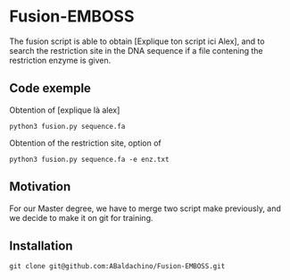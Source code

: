 # Fusion-EMBOSS

The fusion script is able to obtain [Explique ton script ici Alex], and to search the restriction site in the DNA sequence if a file contening the restriction enzyme is given.  

## Code exemple

Obtention of [explique là alex]
```{bash}
python3 fusion.py sequence.fa
```
Obtention of the restriction site, option of  
```{bash}
python3 fusion.py sequence.fa -e enz.txt
```
## Motivation
For our Master degree, we have to merge two script make previously, and we decide to make it on git for training. 

## Installation
```{bash}
git clone git@github.com:ABaldachino/Fusion-EMBOSS.git
```
